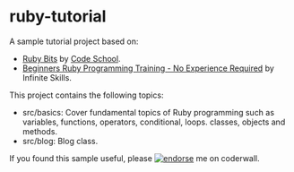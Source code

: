 ruby-tutorial
=============
A sample tutorial project based on:
* [Ruby Bits](rubybits.codeschool.com/) by [Code School](https://codeschool.com).
* [Beginners Ruby Programming Training - No Experience Required](https://www.udemy.com/ruby-programming) by Infinite Skills.

This project contains the following topics:
 * src/basics: Cover fundamental topics of Ruby programming such as variables, functions, operators, conditional, loops.  classes, objects and methods.
 * src/blog: Blog class.

If you found this sample useful, please [![endorse](https://api.coderwall.com/ivanhcsim/endorsecount.png)](https://coderwall.com/ivanhcsim) me on coderwall.
